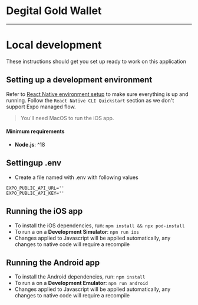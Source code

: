 # Degital Gold Wallet

---

# Local development

These instructions should get you set up ready to work on this application

## Setting up a development environment

Refer to [React Native environment setup](https://reactnative.dev/docs/environment-setup) to make sure everything is up and running.
Follow the `React Native CLI Quickstart` section as we don't support Expo managed flow.

> You'll need MacOS to run the iOS app.

#### Minimum requirements

- **Node.js**: ^18

## Settingup .env

- Create a file named with .env with following values

```
EXPO_PUBLIC_API_URL=''
EXPO_PUBLIC_API_KEY=''
```

## Running the iOS app

- To install the iOS dependencies, run: `npm install && npx pod-install`
- To run a on a **Development Simulator**: `npm run ios`
- Changes applied to Javascript will be applied automatically, any changes to native code will require a recompile

## Running the Android app

- To install the Android dependencies, run: `npm install`
- To run a on a **Development Emulator**: `npm run android`
- Changes applied to Javascript will be applied automatically, any changes to native code will require a recompile

```

```
